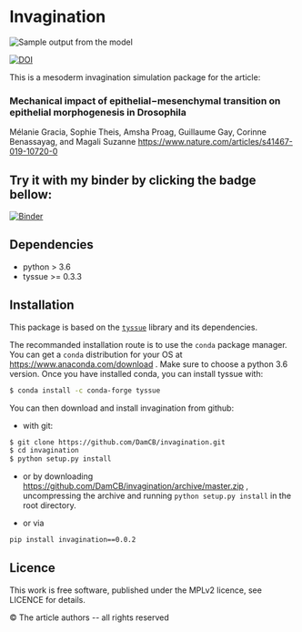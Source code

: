 # Invagination

![Sample output from the model](data/svg/header.svg)

[![DOI](https://zenodo.org/badge/185421680.svg)](https://zenodo.org/badge/latestdoi/185421680)


This is a mesoderm invagination simulation package for the article:

### Mechanical impact of epithelial−mesenchymal transition on epithelial morphogenesis in Drosophila

Mélanie Gracia, Sophie Theis, Amsha Proag, Guillaume Gay, Corinne Benassayag, and Magali Suzanne https://www.nature.com/articles/s41467-019-10720-0



## Try it with my binder by clicking the badge bellow:

[![Binder](https://mybinder.org/badge_logo.svg)](https://mybinder.org/v2/gh/suzannelab/invagination/master?filepath=notebooks%2FIndex.ipynb)


## Dependencies

- python > 3.6
- tyssue >= 0.3.3


## Installation

This package is based on the [`tyssue`](https://tyssue.readthedocs.org) library and its dependencies.

The recommanded installation route is to use the `conda` package manager. You can get a `conda` distribution for your OS at https://www.anaconda.com/download . Make sure to choose a python 3.6 version. Once you have installed conda, you can install tyssue with:

```bash
$ conda install -c conda-forge tyssue
```

You can then download and install invagination from github:

- with git:

```bash
$ git clone https://github.com/DamCB/invagination.git
$ cd invagination
$ python setup.py install
```

- or by downloading https://github.com/DamCB/invagination/archive/master.zip ,  uncompressing the archive and running `python setup.py install` in the root directory.

- or via 
```bash
pip install invagination==0.0.2
```

## Licence

This work is free software, published under the MPLv2 licence, see LICENCE for details.


&copy; The article authors -- all rights reserved
